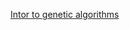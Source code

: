 [Intor to genetic algorithms](https://towardsdatascience.com/introduction-to-genetic-algorithms-including-example-code-e396e98d8bf3)
